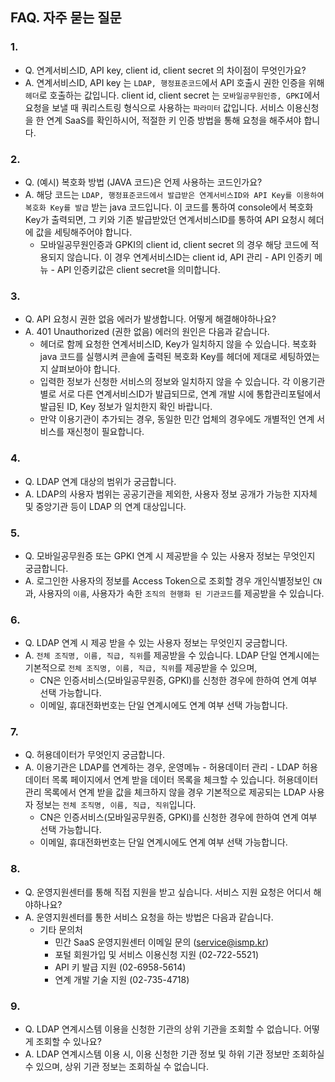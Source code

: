 ## FAQ. 자주 묻는 질문

### 1.
- Q. 연계서비스ID, API key, client id, client secret 의 차이점이 무엇인가요?
- A. 연계서비스ID, API key 는 `LDAP, 행정표준코드`에서 API 호출시 권한 인증을 위해 `헤더`로 호출하는 값입니다.
client id, client secret 는 `모바일공무원인증, GPKI`에서 요청을 보낼 때 쿼리스트링 형식으로 사용하는 `파라미터` 값입니다.
서비스 이용신청을 한 연계 SaaS를 확인하시어, 적절한 키 인증 방법을 통해 요청을 해주셔야 합니다.


### 2. 
- Q. (예시) 복호화 방법 (JAVA 코드)은 언제 사용하는 코드인가요?
- A. 해당 코드는 `LDAP, 행정표준코드에서 발급받은 연계서비스ID와 API Key를 이용하여 복호화 Key를 발급` 받는 java 코드입니다. 이 코드를 통하여 console에서 복호화 Key가 출력되면, 그 키와 기존 발급받았던 연계서비스ID를 통하여 API 요청시 헤더에 값을 세팅해주어야 합니다.
  - 모바일공무원인증과 GPKI의 client id, client secret 의 경우 해당 코드에 적용되지 않습니다. 이 경우 연계서비스ID는 client id, API 관리 - API 인증키 메뉴 - API 인증키값은 client secret을 의미합니다.


### 3. 
- Q. API 요청시 권한 없음 에러가 발생합니다. 어떻게 해결해야하나요?
- A. 401 Unauthorized (권한 없음) 에러의 원인은 다음과 같습니다.
  - 헤더로 함께 요청한 연계서비스ID, Key가 일치하지 않을 수 있습니다. 복호화 java 코드를 실행시켜 콘솔에 출력된 복호화 Key를 헤더에 제대로 세팅하였는지 살펴보아야 합니다.
  - 입력한 정보가 신청한 서비스의 정보와 일치하지 않을 수 있습니다. 각 이용기관별로 서로 다른 연계서비스ID가 발급되므로, 연계 개발 시에 통합관리포털에서 발급된 ID, Key 정보가 일치한지 확인 바랍니다.
  - 만약 이용기관이 추가되는 경우, 동일한 민간 업체의 경우에도 개별적인 연계 서비스를 재신청이 필요합니다.


### 4.
- Q. LDAP 연계 대상의 범위가 궁금합니다.
- A. LDAP의 사용자 범위는 공공기관을 제외한, 사용자 정보 공개가 가능한 지자체 및 중앙기관 등이 LDAP 의 연계 대상입니다. 


### 5. 
- Q. 모바일공무원증 또는 GPKI 연계 시 제공받을 수 있는 사용자 정보는 무엇인지 궁금합니다.
- A. 로그인한 사용자의 정보를 Access Token으로 조회할 경우 개인식별정보인 `CN`과, 사용자의 `이름`, 사용자가 속한 `조직의 현행화 된 기관코드`를 제공받을 수 있습니다.


### 6.
- Q. LDAP 연계 시 제공 받을 수 있는 사용자 정보는 무엇인지 궁금합니다. 
- A. `전체 조직명, 이름, 직급, 직위`를 제공받을 수 있습니다. LDAP 단일 연계시에는 기본적으로 `전체 조직명, 이름, 직급, 직위`를 제공받을 수 있으며,
  - CN은 인증서비스(모바일공무원증, GPKI)를 신청한 경우에 한하여 연계 여부 선택 가능합니다.
  - 이메일, 휴대전화번호는 단일 연계시에도 연계 여부 선택 가능합니다.


### 7. 
- Q. 허용데이터가 무엇인지 궁금합니다.
- A. 이용기관은 LDAP를 연계하는 경우, 운영메뉴 - 허용데이터 관리 - LDAP 허용데이터 목록 페이지에서 연계 받을 데이터 목록을 체크할 수 있습니다. 
   허용데이터 관리 목록에서 연계 받을 값을 체크하지 않을 경우 기본적으로 제공되는 LDAP 사용자 정보는 `전체 조직명, 이름, 직급, 직위`입니다.
  - CN은 인증서비스(모바일공무원증, GPKI)를 신청한 경우에 한하여 연계 여부 선택 가능합니다.
  - 이메일, 휴대전화번호는 단일 연계시에도 연계 여부 선택 가능합니다.


### 8.
- Q. 운영지원센터를 통해 직접 지원을 받고 싶습니다. 서비스 지원 요청은 어디서 해야하나요?
- A. 운영지원센터를 통한 서비스 요청을 하는 방법은 다음과 같습니다.
  - 기타 문의처
    - 민간 SaaS 운영지원센터 이메일 문의 (service@ismp.kr)
    - 포털 회원가입 및 서비스 이용신청 지원 (02-722-5521)
    - API 키 발급 지원 (02-6958-5614)
    - 연계 개발 기술 지원 (02-735-4718)


### 9.
- Q. LDAP 연계시스템 이용을 신청한 기관의 상위 기관을 조회할 수 없습니다. 어떻게 조회할 수 있나요?
- A. LDAP 연계시스템 이용 시, 이용 신청한 기관 정보 및 하위 기관 정보만 조회하실 수 있으며, 상위 기관 정보는 조회하실 수 없습니다.